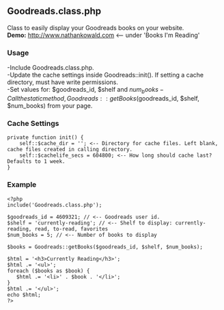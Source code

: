 ## Goodreads.class.php
Class to easily display your Goodreads books on your website.  
**Demo:** http://www.nathankowald.com <-- under 'Books I'm Reading'

### Usage
-Include Goodreads.class.php.  
-Update the cache settings inside Goodreads::init(). If setting a cache directory, must have write permissions.  
-Set values for: $goodreads_id, $shelf and $num_books  
-Call the static method, Goodreads::getBooks($goodreads_id, $shelf, $num_books) from your page. 

### Cache Settings  
    private function init() {
        self::$cache_dir = ''; <-- Directory for cache files. Left blank, cache files created in calling directory. 
        self::$cachelife_secs = 604800; <-- How long should cache last? Defaults to 1 week.  
    }

### Example
    <?php
    include('Goodreads.class.php');
    
    $goodreads_id = 4609321; // <-- Goodreads user id.  
    $shelf = 'currently-reading'; // <-- Shelf to display: currently-reading, read, to-read, favorites
    $num_books = 5; // <-- Number of books to display
    
    $books = Goodreads::getBooks($goodreads_id, $shelf, $num_books);
    
    $html = '<h3>Currently Reading</h3>';
    $html .= '<ul>';
    foreach ($books as $book) {
       $html .= '<li>' . $book . '</li>';
    }
    $html .= '</ul>';
    echo $html;
    ?>

